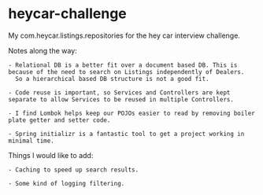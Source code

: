 # heycar-challenge
My com.heycar.listings.repositories for the hey car interview challenge.

Notes along the way:

    - Relational DB is a better fit over a document based DB. This is because of the need to search on Listings independently of Dealers.
      So a hierarchical based DB structure is not a good fit.

    - Code reuse is important, so Services and Controllers are kept separate to allow Services to be reused in multiple Controllers.

    - I find Lombok helps keep our POJOs easier to read by removing boiler plate getter and setter code.

    - Spring initializr is a fantastic tool to get a project working in minimal time.

Things I would like to add:

    - Caching to speed up search results.

    - Some kind of logging filtering.